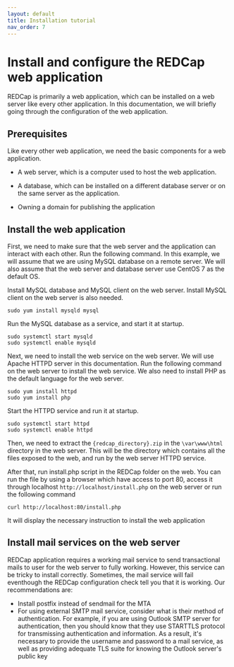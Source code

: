 ```yaml
---
layout: default
title: Installation tutorial 
nav_order: 7
---
```

# Install and configure the REDCap web application

REDCap is primarily a web application, which can be installed on a web server like every other application. In this documentation, we will briefly going through the configuration of the web application.

## Prerequisites

Like every other web application, we need the basic components for a web application.

- A web server, which is a computer used to host the web application.

- A database, which can be installed on a different database server or on the same server as the application.

- Owning a domain for publishing the application

## Install the web application

First, we need to make sure that the web server and the application can interact with each other. Run the following command. In this example, we will assume that we are using MySQL database on a remote server. We will also assume that the web server and database server use CentOS 7 as the default OS.

Install MySQL database and MySQL client on the web server. Install MySQL client on the web server is also needed.

```console
sudo yum install mysqld mysql
```
Run the MySQL database as a service, and start it at startup.

```console
sudo systemctl start mysqld
sudo systemctl enable mysqld
```

Next, we need to install the web service on the web server. We will use Apache HTTPD server in this documentation. Run the following command on the web server to install the web service. We also need to install PHP as the default language for the web server.

```console
sudo yum install httpd
sudo yum install php
```

Start the HTTPD service and run it at startup.

```console
sudo systemctl start httpd
sudo systemctl enable httpd
```

Then, we need to extract the `{redcap_directory}.zip` in the `\var\www\html` directory in the web server. This will be the directory which contains all the files exposed to the web, and run by the web server HTTPD service.

After that, run install.php script in the REDCap folder on the web. You can run the file by using a browser which have access to port 80, access it through localhost `http://localhost/install.php` on the web server or run the following command

```console
curl http://localhost:80/install.php
```

It will display the necessary instruction to install the web application

## Install mail services on the web server

REDCap application requires a working mail service to send transactional mails to user for the web server to fully working. However, this service can be tricky to install correctly. Sometimes, the mail service will fail eventhough the REDCap configuration check tell you that it is working. Our recommendations are:

- Install postfix instead of sendmail for the MTA
- For using external SMTP mail service, consider what is their method of authentication. For example, if you are using Outlook SMTP server for authentication, then you should know that they use STARTTLS protocol for transmissing authentication and information. As a result, it's necessary to provide the username and password to a mail service, as well as providing adequate TLS suite for knowing the Outlook server's public key
